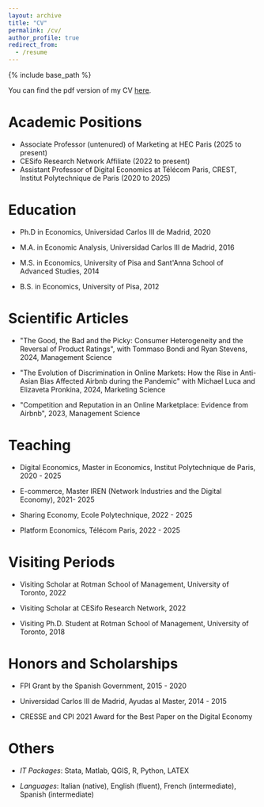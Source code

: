 ```yaml
---
layout: archive
title: "CV"
permalink: /cv/
author_profile: true
redirect_from:
  - /resume
---
```


{% include base_path %}

You can find the pdf version of my CV <a href="https://drive.google.com/file/d/1MW8h-dE0Fe1HuT3FZsGMBfuC5PlZvKrl/view?usp=sharing">here</a>.


Academic Positions
======

* Associate Professor (untenured) of Marketing at HEC Paris (2025 to present)
* CESifo Research Network Affiliate (2022 to present)
* Assistant Professor of Digital Economics at Télécom Paris, CREST, Institut Polytechnique de Paris (2020 to 2025)

 
Education
======

* Ph.D in Economics, Universidad Carlos III de Madrid, 2020
  
* M.A. in Economic Analysis, Universidad Carlos III de Madrid, 2016

* M.S. in Economics, University of Pisa and Sant'Anna School of Advanced Studies, 2014

* B.S. in Economics, University of Pisa, 2012

Scientific Articles
======

* "The Good, the Bad and the Picky: Consumer Heterogeneity and the Reversal of Product Ratings", with Tommaso Bondi and Ryan Stevens, 2024, Management Science

* "The Evolution of Discrimination in Online Markets: How the Rise in Anti-Asian Bias Affected Airbnb during the Pandemic" with Michael Luca and Elizaveta Pronkina, 2024, Marketing Science  

* "Competition and Reputation in an Online Marketplace: Evidence from Airbnb", 2023, Management Science

Teaching
======

* Digital Economics, Master in Economics, Institut Polytechnique de Paris, 2020 - 2025

* E-commerce, Master IREN (Network Industries and the Digital Economy), 2021- 2025

* Sharing Economy, Ecole Polytechnique, 2022 - 2025

* Platform Economics, Télécom Paris, 2022 - 2025

Visiting Periods
======

* Visiting Scholar at Rotman School of Management, University of Toronto, 2022
  
* Visiting Scholar at CESifo Research Network, 2022
  
* Visiting Ph.D. Student at Rotman School of Management, University of Toronto, 2018

Honors and Scholarships
======

* FPI Grant by the Spanish Government, 2015 - 2020

* Universidad Carlos III de Madrid, Ayudas al Master, 2014 - 2015

* CRESSE and CPI 2021 Award for the Best Paper on the Digital Economy

Others
======

 * <i>IT Packages</i>: Stata, Matlab, QGIS, R, Python, LATEX
 
* <i>Languages</i>: Italian (native), English (fluent), French (intermediate), Spanish (intermediate)


